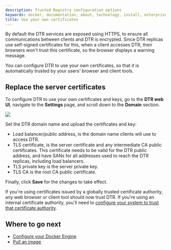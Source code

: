 ```yaml
---
description: Trusted Registry configuration options
keywords: docker, documentation, about, technology, install, enterprise, hub, CS engine, Docker Trusted Registry, configure, storage, backend, drivers
title: Use your own certificates
---
```

By default the DTR services are exposed using HTTPS, to ensure all communications between clients and DTR is encrypted. Since DTR replicas use self-signed certificates for this, when a client accesses DTR, their browsers won't trust this certificate, so the browser displays a warning message.

You can configure DTR to use your own certificates, so that it is automatically trusted by your users' browser and client tools.

## Replace the server certificates

To configure DTR to use your own certificates and keys, go to the **DTR web UI**, navigate to the **Settings** page, and scroll down to the **Domain** section.

![](../images/use-your-certificates-1.png)

Set the DTR domain name and upload the certificates and key:

* Load balancer/public address, is the domain name clients will use to access DTR.
* TLS certificate, is the server certificate and any intermediate CA public certificates. This certificate needs to be valid for the DTR public address, and have SANs for all addresses used to reach the DTR replicas, including load balancers.
* TLS private key is the server private key.
* TLS CA is the root CA public certificate.

Finally, click **Save** for the changes to take effect.

If you're using certificates issued by a globally trusted certificate authority, any web browser or client tool should now trust DTR. If you're using an internal certificate authority, you'll need to [configure your system to trust that certificate authority](../repos-and-images/index.md).

## Where to go next

* [Configure your Docker Engine](../repos-and-images/index.md)
* [Pull an image](../repos-and-images/pull-an-image.md)